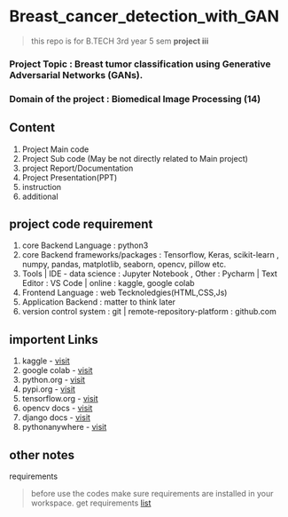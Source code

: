 # Breast_cancer_detection_with_GAN

> this repo is for B.TECH 3rd year 5 sem  <b>project iii</b>

### Project Topic : Breast tumor classification using Generative Adversarial Networks (GANs).
### Domain of the project : Biomedical Image Processing (14)

## Content
1. Project Main code
2. Project Sub code (May be not directly related to Main project)
3. project Report/Documentation
4. Project Presentation(PPT)
5. instruction
6. additional

## project code requirement
1. core Backend Language : python3
2. core Backend frameworks/packages : Tensorflow, Keras, scikit-learn , numpy, pandas, matplotlib, seaborn, opencv, pillow etc.
3. Tools | IDE - data science : Jupyter Notebook , Other : Pycharm | Text Editor : VS Code | online : kaggle, google colab
4. Frontend Language : web Tecknoledgies(HTML,CSS,Js)
5. Application Backend : matter to think later
6. version control system : git | remote-repository-platform : github.com

## importent Links
1. kaggle - [visit](https://www.kaggle.com)
2. google colab - [visit](https://colab.research.google.com/notebooks/intro.ipynb)
3. python.org - [visit](https://www.python.org/downloads/)
4. pypi.org - [visit](https://pypi.org/)
5. tensorflow.org - [visit](https://www.tensorflow.org/)
6. opencv docs - [visit](https://docs.opencv.org/master/d6/d00/tutorial_py_root.html)
7. django docs - [visit](https://docs.djangoproject.com/)
8. pythonanywhere - [visit](https://www.pythonanywhere.com/)

## other notes

requirements
> before use the codes make sure requirements are installed in your workspace.
> get requirements [list](#)
